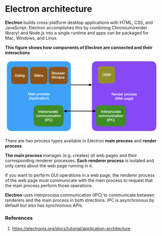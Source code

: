# Electron architecture

**Electron** builds cross-platform desktop applications with HTML, CSS, and JavaScript. Electron accomplishes this by combining Chromium(render library) and Node.js into a single runtime and apps can be packaged for Mac, Windows, and Linux.

**This figure shows how components of Electron are connected and their interactions**

<img src="./images/electron.png"/>

There are two process types available in Electron **main process** and **render process**

**The main process** manages (e.g. creates) all web pages and their corresponding renderer processes. **Each renderer process** is isolated and only cares about the web page running in it.

If you want to perform GUI operations in a web page, the renderer process of the web page must communicate with the main process to request that the main process perform those operations.

**Electron** uses interprocess communication (IPC) to communicate between renderers and the main process in both directions. IPC is asynchronous by default but also has synchronous APIs.

### References

1. https://electronjs.org/docs/tutorial/application-architecture
